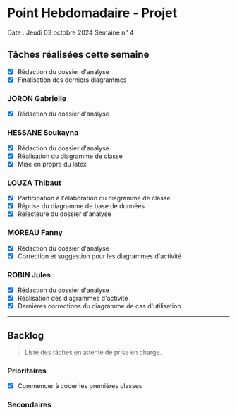 # Point Hebdomadaire - Projet

Date : Jeudi 03 octobre 2024
Semaine n° 4

## Tâches réalisées cette semaine

- [x] Rédaction du dossier d'analyse
- [x] Finalisation des derniers diagrammes

### JORON Gabrielle

- [x] Rédaction du dossier d'analyse


### HESSANE Soukayna
- [x] Rédaction du dossier d'analyse
- [x] Réalisation du diagramme de classe
- [x] Mise en propre du latex

### LOUZA Thibaut
- [x] Participation à l'élaboration du diagramme de classe
- [x] Réprise du diagramme de base de données
- [x] Relecteure du dossier d'analyse

### MOREAU Fanny
- [x] Rédaction du dossier d'analyse
- [x] Correction et suggestion pour les diagrammes d'activité

### ROBIN Jules

- [x] Rédaction du dossier d'analyse
- [x] Réalisation des diagrammes d'activité
- [x] Dernières corrections du diagramme de cas d'utilisation

---

## Backlog

> Liste des tâches en attente de prise en charge.

### Prioritaires

- [x] Commencer à coder les premières classes

### Secondaires
